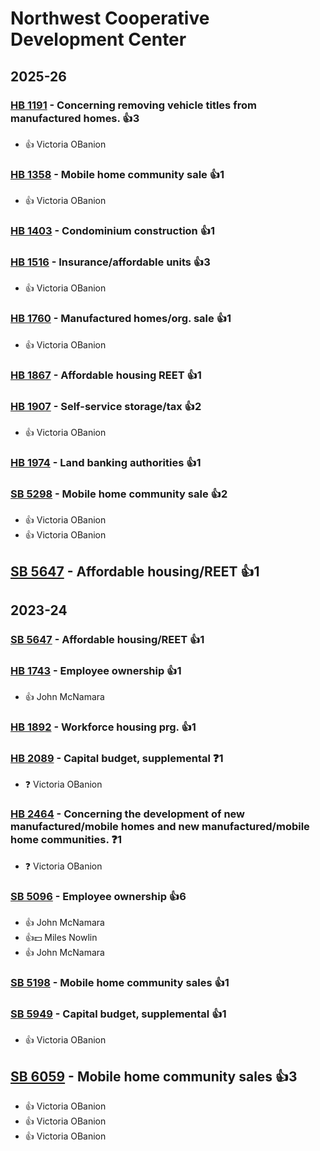 # Northwest Cooperative Development Center
## 2025-26

### [HB 1191](/bill/2025-26/hb/1191/) - Concerning removing vehicle titles from manufactured homes. 👍3  
* 👍 Victoria OBanion

### [HB 1358](/bill/2025-26/hb/1358/) - Mobile home community sale 👍1  
* 👍 Victoria OBanion

### [HB 1403](/bill/2025-26/hb/1403/) - Condominium construction 👍1  

### [HB 1516](/bill/2025-26/hb/1516/) - Insurance/affordable units 👍3  
* 👍 Victoria OBanion

### [HB 1760](/bill/2025-26/hb/1760/) - Manufactured homes/org. sale 👍1  
* 👍 Victoria OBanion

### [HB 1867](/bill/2025-26/hb/1867/) - Affordable housing REET 👍1  

### [HB 1907](/bill/2025-26/hb/1907/) - Self-service storage/tax 👍2  
* 👍 Victoria OBanion

### [HB 1974](/bill/2025-26/hb/1974/) - Land banking authorities 👍1  

### [SB 5298](/bill/2025-26/sb/5298/) - Mobile home community sale 👍2  
* 👍 Victoria OBanion
* 👍 Victoria OBanion

## [SB 5647](/bill/2025-26/sb/5647/) - Affordable housing/REET 👍1  

## 2023-24

### [SB 5647](/bill/2023-24/sb/5647/) - Affordable housing/REET 👍1  

### [HB 1743](/bill/2023-24/hb/1743/) - Employee ownership 👍1  
* 👍 John McNamara

### [HB 1892](/bill/2023-24/hb/1892/) - Workforce housing prg. 👍1  

### [HB 2089](/bill/2023-24/hb/2089/) - Capital budget, supplemental   ❓1
* ❓ Victoria OBanion

### [HB 2464](/bill/2023-24/hb/2464/) - Concerning the development of new manufactured/mobile homes and new manufactured/mobile home communities.   ❓1
* ❓ Victoria OBanion

### [SB 5096](/bill/2023-24/sb/5096/) - Employee ownership 👍6  
* 👍 John McNamara
* 👍💵 Miles Nowlin
* 👍 John McNamara

### [SB 5198](/bill/2023-24/sb/5198/) - Mobile home community sales 👍1  

### [SB 5949](/bill/2023-24/sb/5949/) - Capital budget, supplemental 👍1  
* 👍 Victoria OBanion

## [SB 6059](/bill/2023-24/sb/6059/) - Mobile home community sales 👍3  
* 👍 Victoria OBanion
* 👍 Victoria OBanion
* 👍 Victoria OBanion
